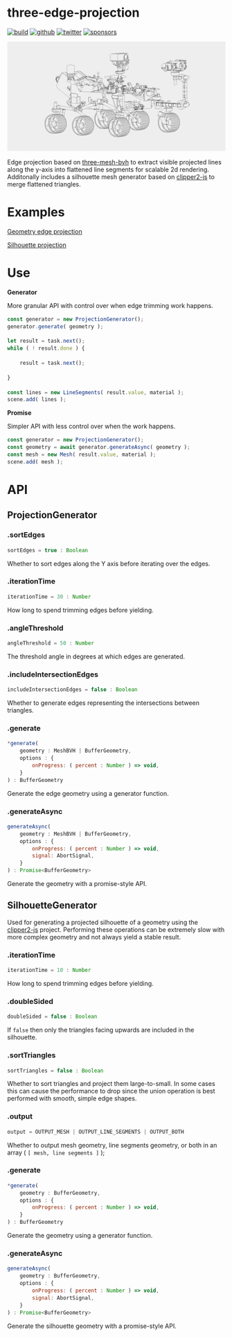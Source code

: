 # three-edge-projection


[![build](https://img.shields.io/github/actions/workflow/status/gkjohnson/three-edge-projection/node.js.yml?style=flat-square&label=build&branch=main)](https://github.com/gkjohnson/three-edge-projection/actions)
[![github](https://flat.badgen.net/badge/icon/github?icon=github&label)](https://github.com/gkjohnson/three-edge-projection/)
[![twitter](https://flat.badgen.net/badge/twitter/@garrettkjohnson/?icon&label)](https://twitter.com/garrettkjohnson)
[![sponsors](https://img.shields.io/github/sponsors/gkjohnson?style=flat-square&color=1da1f2)](https://github.com/sponsors/gkjohnson/)

![](./docs/banner.png)

Edge projection based on [three-mesh-bvh](https://github.com/gkjohnson/three-mesh-bvh/) to extract visible projected lines along the y-axis into flattened line segments for scalable 2d rendering. Additonally includes a silhouette mesh generator based on [clipper2-js](https://www.npmjs.com/package/clipper2-js) to merge flattened triangles.

# Examples

[Geometry edge projection](https://gkjohnson.github.io/three-edge-projection/example/bundle/edgeProjection.html)

[Silhouette projection](https://gkjohnson.github.io/three-edge-projection/example/bundle/silhouetteProjection.html)

# Use

**Generator**

More granular API with control over when edge trimming work happens.

```js
const generator = new ProjectionGenerator();
generator.generate( geometry );

let result = task.next();
while ( ! result.done ) {

	result = task.next();

}

const lines = new LineSegments( result.value, material );
scene.add( lines );
```

**Promise**

Simpler API with less control over when the work happens.

```js
const generator = new ProjectionGenerator();
const geometry = await generator.generateAsync( geometry );
const mesh = new Mesh( result.value, material );
scene.add( mesh );
```


# API

## ProjectionGenerator

### .sortEdges

```js
sortEdges = true : Boolean
```

Whether to sort edges along the Y axis before iterating over the edges.

### .iterationTime

```js
iterationTime = 30 : Number
```

How long to spend trimming edges before yielding.

### .angleThreshold

```js
angleThreshold = 50 : Number
```

The threshold angle in degrees at which edges are generated.

### .includeIntersectionEdges

```js
includeIntersectionEdges = false : Boolean
```

Whether to generate edges representing the intersections between triangles.

### .generate

```js
*generate(
	geometry : MeshBVH | BufferGeometry,
	options : {
		onProgress: ( percent : Number ) => void,
	}
) : BufferGeometry
```

Generate the edge geometry using a generator function.

### .generateAsync

```js
generateAsync(
	geometry : MeshBVH | BufferGeometry,
	options : {
		onProgress: ( percent : Number ) => void,
		signal: AbortSignal,
	}
) : Promise<BufferGeometry>
```

Generate the geometry with a promise-style API.

## SilhouetteGenerator

Used for generating a projected silhouette of a geometry using the [clipper2-js](https://www.npmjs.com/package/clipper2-js) project. Performing these operations can be extremely slow with more complex geometry and not always yield a stable result.

### .iterationTime

```js
iterationTime = 10 : Number
```

How long to spend trimming edges before yielding.

### .doubleSided

```js
doubleSided = false : Boolean
```

If `false` then only the triangles facing upwards are included in the silhouette.

### .sortTriangles

```js
sortTriangles = false : Boolean
```

Whether to sort triangles and project them large-to-small. In some cases this can cause the performance to drop since the union operation is best performed with smooth, simple edge shapes.

### .output

```js
output = OUTPUT_MESH | OUTPUT_LINE_SEGMENTS | OUTPUT_BOTH
```

Whether to output mesh geometry, line segments geometry, or both in an array ( `[ mesh, line segments ]` );

### .generate

```js
*generate(
	geometry : BufferGeometry,
	options : {
		onProgress: ( percent : Number ) => void,
	}
) : BufferGeometry
```

Generate the geometry using a generator function.

### .generateAsync

```js
generateAsync(
	geometry : BufferGeometry,
	options : {
		onProgress: ( percent : Number ) => void,
		signal: AbortSignal,
	}
) : Promise<BufferGeometry>
```

Generate the silhouette geometry with a promise-style API.

